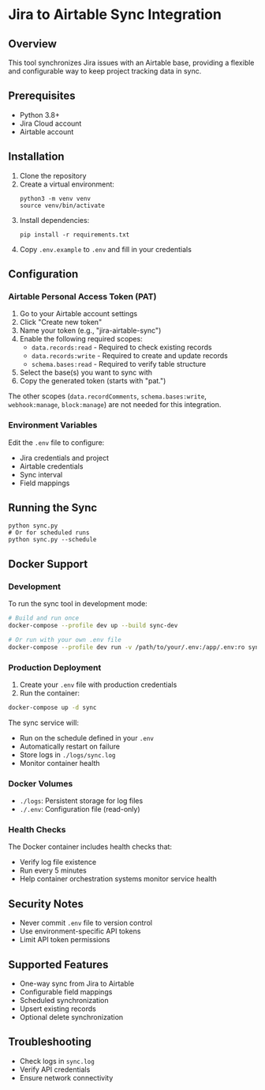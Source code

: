 # Jira to Airtable Sync Integration

## Overview
This tool synchronizes Jira issues with an Airtable base, providing a flexible and configurable way to keep project tracking data in sync.

## Prerequisites
- Python 3.8+
- Jira Cloud account
- Airtable account

## Installation
1. Clone the repository
2. Create a virtual environment:
   ```
   python3 -m venv venv
   source venv/bin/activate
   ```
3. Install dependencies:
   ```
   pip install -r requirements.txt
   ```
4. Copy `.env.example` to `.env` and fill in your credentials

## Configuration
### Airtable Personal Access Token (PAT)
1. Go to your Airtable account settings
2. Click "Create new token"
3. Name your token (e.g., "jira-airtable-sync")
4. Enable the following required scopes:
   - `data.records:read` - Required to check existing records
   - `data.records:write` - Required to create and update records
   - `schema.bases:read` - Required to verify table structure
5. Select the base(s) you want to sync with
6. Copy the generated token (starts with "pat.")

The other scopes (`data.recordComments`, `schema.bases:write`, `webhook:manage`, `block:manage`) are not needed for this integration.

### Environment Variables
Edit the `.env` file to configure:
- Jira credentials and project
- Airtable credentials
- Sync interval
- Field mappings

## Running the Sync
```
python sync.py
# Or for scheduled runs
python sync.py --schedule
```

## Docker Support
### Development
To run the sync tool in development mode:
```bash
# Build and run once
docker-compose --profile dev up --build sync-dev

# Or run with your own .env file
docker-compose --profile dev run -v /path/to/your/.env:/app/.env:ro sync-dev
```

### Production Deployment
1. Create your `.env` file with production credentials
2. Run the container:
```bash
docker-compose up -d sync
```

The sync service will:
- Run on the schedule defined in your `.env`
- Automatically restart on failure
- Store logs in `./logs/sync.log`
- Monitor container health

### Docker Volumes
- `./logs`: Persistent storage for log files
- `./.env`: Configuration file (read-only)

### Health Checks
The Docker container includes health checks that:
- Verify log file existence
- Run every 5 minutes
- Help container orchestration systems monitor service health

## Security Notes
- Never commit `.env` file to version control
- Use environment-specific API tokens
- Limit API token permissions

## Supported Features
- One-way sync from Jira to Airtable
- Configurable field mappings
- Scheduled synchronization
- Upsert existing records
- Optional delete synchronization

## Troubleshooting
- Check logs in `sync.log`
- Verify API credentials
- Ensure network connectivity
